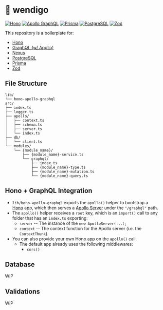 # 🧣 wendigo

[![Hono][hono-badge]][hono-url]
[![Apollo GraphQL][apollo-badge]][apollo-url]
[![Prisma][prisma-badge]][prisma-url]
[![PostgreSQL][postgres-badge]][postgres-url]
[![Zod][zod-badge]][zod-url]

This repository is a boilerplate for:

- [Hono][hono-url]
- [GraphQL (w/ Apollo)][apollo-url]
- [Nexus](https://nexusjs.org/)
- [PostgreSQL][postgres-url]
- [Prisma][prisma-url]
- [Zod][zod-url]

## File Structure

```
lib/
└── hono-apollo-graphql
src/
├── index.ts
├── logger.ts
├── apollo/
│   ├── context.ts
│   ├── schema.ts
│   ├── server.ts
│   └── index.ts
├── db/
│   └── client.ts
└── modules/
    └── {module_name}/
        ├── {module_name}-service.ts
        └── graphql/
            ├── index.ts
            ├── {module_name}-type.ts
            ├── {module_name}-mutation.ts
            └── {module_name}-query.ts
```

## Hono + GraphQL Integration

- `lib/hono-apollo-graphql` exports the `apollo()` helper to bootstrap a [Hono](https://www.npmjs.com/package/hono) app, which then serves a [Apollo Server](https://www.npmjs.com/package/@apollo/server) under the `"/graphql"` path.
- The `apollo()` helper receives a `root` key, which is an `import()` call to any folder that has an `index.ts` exporting:
  - `server` -- The instance of the `new ApolloServer(...)`;
  - `context` -- The context function for the Apollo server (i.e. the `ContextThunk`).
- You can also provide your own Hono app on the `apollo()` call.
  - The default app already uses the following middlewares:
    - `cors()`

## Database

WIP

## Validations

WIP

[hono-badge]: https://img.shields.io/badge/hono-161618?style=flat-square&logo=hono&logoColor=E36002
[hono-url]: https://hono.dev/top
[apollo-badge]: https://img.shields.io/badge/apollo-311C87?style=flat-square&logo=apollo-graphql&logoColor=ffffff
[apollo-url]: https://www.apollographql.com/
[postgres-badge]: https://img.shields.io/badge/postgres-4169E1?style=flat-square&logo=postgresql&logoColor=ffffff
[postgres-url]: https://www.postgresql.org/
[prisma-badge]: https://img.shields.io/badge/prisma-2D3748?style=flat-square&logo=prisma&logoColor=ffffff
[prisma-url]: https://www.prisma.io/
[zod-badge]: https://img.shields.io/badge/zod-3E67B1?style=flat-square&logo=zod&logoColor=ffffff
[zod-url]: https://zod.dev/
